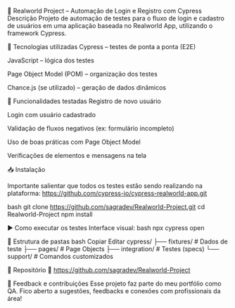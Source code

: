 🧪 Realworld Project – Automação de Login e Registro com Cypress
Descrição
Projeto de automação de testes para o fluxo de login e cadastro de usuários em uma aplicação baseada no Realworld App, utilizando o framework Cypress.

🚀 Tecnologias utilizadas
Cypress – testes de ponta a ponta (E2E)

JavaScript – lógica dos testes

Page Object Model (POM) – organização dos testes

Chance.js (se utilizado) – geração de dados dinâmicos

🎯 Funcionalidades testadas
Registro de novo usuário

Login com usuário cadastrado

Validação de fluxos negativos (ex: formulário incompleto)

Uso de boas práticas com Page Object Model

Verificações de elementos e mensagens na tela

📥 Instalação

Importante salientar que todos os testes estão sendo realizando na plataforma: https://github.com/cypress-io/cypress-realworld-app.git

bash
git clone https://github.com/sagradev/Realworld-Project.git
cd Realworld-Project
npm install

▶️ Como executar os testes
Interface visual:
bash
npx cypress open

🧱 Estrutura de pastas
bash
Copiar
Editar
cypress/
├── fixtures/       # Dados de teste
├── pages/          # Page Objects
├── integration/    # Testes (specs)
└── support/        # Comandos customizados

📂 Repositório
🔗 https://github.com/sagradev/Realworld-Project

🤝 Feedback e contribuições
Esse projeto faz parte do meu portfólio como QA.
Fico aberto a sugestões, feedbacks e conexões com profissionais da área!